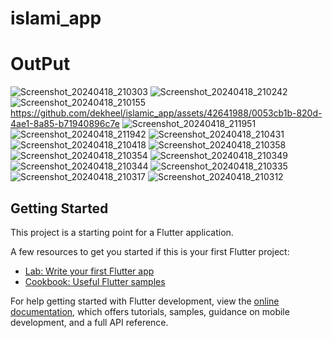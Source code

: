 # islami_app

# OutPut
![Screenshot_20240418_210303](https://github.com/dekheel/islamic_app/assets/42641988/c0d01731-aea3-44d0-88b3-2c954a252d3d)
![Screenshot_20240418_210242](https://github.com/dekheel/islamic_app/assets/42641988/99cb4bc9-d052-4636-a758-6c90e11c9254)
![Screenshot_20240418_210155](https://github.com/dekheel/islamic_app/assets/42641988/30bff5a5-5425-445b-9ef4-e8b25dc60dd2)
https://github.com/dekheel/islamic_app/assets/42641988/0053cb1b-820d-4ae1-8a85-b71940896c7e
![Screenshot_20240418_211951](https://github.com/dekheel/islamic_app/assets/42641988/f3155c5a-fa9c-4b66-b037-c725860fc9b9)
![Screenshot_20240418_211942](https://github.com/dekheel/islamic_app/assets/42641988/e240fc7e-0759-4000-b23e-572c19098315)
![Screenshot_20240418_210431](https://github.com/dekheel/islamic_app/assets/42641988/9e978738-270d-4966-91ab-ead9b5208347)
![Screenshot_20240418_210418](https://github.com/dekheel/islamic_app/assets/42641988/037b5817-ae17-4a6e-976b-dd5d0c3187ad)
![Screenshot_20240418_210358](https://github.com/dekheel/islamic_app/assets/42641988/0a6802f2-8707-46e6-8776-5b266959fb3c)
![Screenshot_20240418_210354](https://github.com/dekheel/islamic_app/assets/42641988/58469d1e-a31e-4e59-ab93-078d22db350f)
![Screenshot_20240418_210349](https://github.com/dekheel/islamic_app/assets/42641988/d2f7789a-32d2-4fe3-9e38-fc86152e7be1)
![Screenshot_20240418_210344](https://github.com/dekheel/islamic_app/assets/42641988/f94b1f26-9943-4bc4-8f9e-cab04c51e635)
![Screenshot_20240418_210335](https://github.com/dekheel/islamic_app/assets/42641988/5a4b269d-1f27-4a7b-9612-40669da409c9)
![Screenshot_20240418_210317](https://github.com/dekheel/islamic_app/assets/42641988/503bcc18-6d77-4e19-83b5-abe3a9ef69a7)
![Screenshot_20240418_210312](https://github.com/dekheel/islamic_app/assets/42641988/e093d98a-53e9-4624-a05d-2f18945da21c)


## Getting Started

This project is a starting point for a Flutter application.

A few resources to get you started if this is your first Flutter project:

- [Lab: Write your first Flutter app](https://docs.flutter.dev/get-started/codelab)
- [Cookbook: Useful Flutter samples](https://docs.flutter.dev/cookbook)

For help getting started with Flutter development, view the
[online documentation](https://docs.flutter.dev/), which offers tutorials,
samples, guidance on mobile development, and a full API reference.

